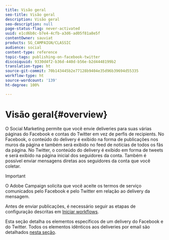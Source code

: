 ```yaml
---
title: Visão geral
seo-title: Visão geral
description: Visão geral
seo-description: null
page-status-flag: never-activated
uuid: e1cd6b8c-b7e4-4cfb-a3d6-ad05f81a8e5f
contentOwner: sauviat
products: SG_CAMPAIGN/CLASSIC
audience: social
content-type: reference
topic-tags: publishing-on-facebook-twitter
discoiquuid: 9330d4f2-b36d-440d-b56e-b2d4448199b2
translation-type: ht
source-git-commit: 70b143445b2e77128b9404e35d96b39694d55335
workflow-type: ht
source-wordcount: '139'
ht-degree: 100%

---
```



# Visão geral{#overview}

O Social Marketing permite que você envie deliveries para suas várias páginas do Facebook e contas do Twitter em vez de perfis de recipients. No Facebook, o conteúdo do delivery é exibido na forma de publicações nos muros da página e também será exibido no feed de notícias de todos os fãs da página. No Twitter, o conteúdo do delivery é exibido em forma de tweets e será exibido na página inicial dos seguidores da conta. Também é possível enviar mensagens diretas aos seguidores da conta que você coletar.

>[!IMPORTANT]
>
>O Adobe Campaign solicita que você aceite os termos de serviço comunicados pelo Facebook e pelo Twitter em relação ao delivery da mensagem.
>
>Antes de enviar publicações, é necessário seguir as etapas de configuração descritas em [Iniciar workflows](../../social/using/starting-workflows.md).

Esta seção detalha os elementos específicos de um delivery do Facebook e do Twitter. Todos os elementos idênticos aos deliveries por email são detalhados [nesta seção](../../delivery/using/about-email-channel.md).
